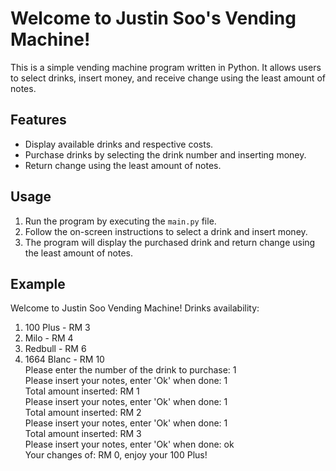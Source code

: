# Welcome to Justin Soo's Vending Machine!

This is a simple vending machine program written in Python. It allows users to select drinks, insert money, and receive change using the least amount of notes.

## Features

- Display available drinks and respective costs.
- Purchase drinks by selecting the drink number and inserting money.
- Return change using the least amount of notes.

## Usage

1. Run the program by executing the `main.py` file.
2. Follow the on-screen instructions to select a drink and insert money.
3. The program will display the purchased drink and return change using the least amount of notes.

## Example
Welcome to Justin Soo Vending Machine!
Drinks availability:
1. 100 Plus - RM 3
2. Milo - RM 4
3. Redbull - RM 6
4. 1664 Blanc - RM 10\
Please enter the number of the drink to purchase: 1\
Please insert your notes, enter 'Ok' when done: 1\
Total amount inserted: RM 1\
Please insert your notes, enter 'Ok' when done: 1\
Total amount inserted: RM 2\
Please insert your notes, enter 'Ok' when done: 1\
Total amount inserted: RM 3\
Please insert your notes, enter 'Ok' when done: ok\
Your changes of: RM 0, enjoy your 100 Plus!
